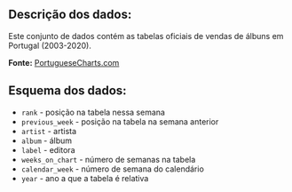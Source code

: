 ## Descrição dos dados:

Este conjunto de dados contém as tabelas oficiais de vendas de álbuns em Portugal (2003-2020). 

**Fonte:** [PortugueseCharts.com](https://portuguesecharts.com/)

## Esquema dos dados:

- `rank` - posição na tabela nessa semana
- `previous_week` - posição na tabela na semana anterior
- `artist` - artista
- `album` - álbum
- `label` - editora
- `weeks_on_chart` - número de semanas na tabela
- `calendar_week` - número de semana do calendário
- `year` - ano a que a tabela é relativa
